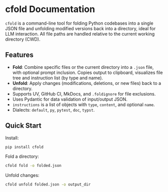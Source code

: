 # cfold Documentation

`cfold` is a command-line tool for folding Python codebases into a single JSON file and unfolding modified versions back into a directory, ideal for LLM interaction. All file paths are handled relative to the current working directory (CWD).

## Features

- **Fold**: Combine specific files or the current directory into a `.json` file, with optional prompt inclusion. Copies output to clipboard, visualizes file tree and instruction list (by type and name).
- **Unfold**: Apply changes (modifications, deletions, or new files) back to a directory.
- Supports UV, GitHub CI, MkDocs, and `.foldignore` for file exclusions.
- Uses Pydantic for data validation of input/output JSON.
- `instructions` is a list of objects with `type`, `content`, and optional `name`.
- Dialects: `default`, `py`, `pytest`, `doc`, `typst`.

## Quick Start

Install:

```bash
pip install cfold
```

Fold a directory:

```bash
cfold fold -o folded.json
```

Unfold changes:

```bash
cfold unfold folded.json -o output_dir
```






